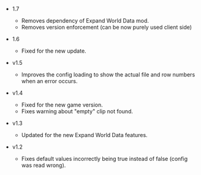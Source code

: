 - 1.7
  - Removes dependency of Expand World Data mod.
  - Removes version enforcement (can be now purely used client side)

- 1.6
  - Fixed for the new update.

- v1.5
  - Improves the config loading to show the actual file and row numbers when an error occurs.

- v1.4
  - Fixed for the new game version.
  - Fixes warning about "empty" clip not found.

- v1.3
  - Updated for the new Expand World Data features.

- v1.2
  - Fixes default values incorrectly being true instead of false (config was read wrong).
